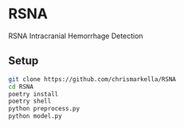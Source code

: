 RSNA
=====

RSNA Intracranial Hemorrhage Detection

## Setup

```bash
git clone https://github.com/chrismarkella/RSNA
cd RSNA
poetry install
poetry shell
python preprocess.py
python model.py
```